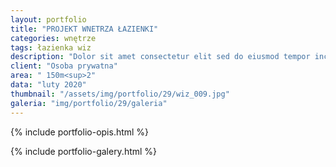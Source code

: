 ```yaml
---
layout: portfolio
title: "PROJEKT WNETRZA ŁAZIENKI"
categories: wnętrze
tags: łazienka wiz
description: "Dolor sit amet consectetur elit sed do eiusmod tempor incididunt labore et dolore magna aliqua enim minim veniam quis nostrud exercitation ullamco laboris nisi aliquip commodo consequat.duis aute irure sint occae cat cupidatat non proident sunt in culpa qui officia deserunt mollit anim id est laborum. Sed perspiciatis unde omnis iste natus error sit voluptatem."
client: "Osoba prywatna"
area: " 150m<sup>2"
data: "luty 2020"
thumbnail: "/assets/img/portfolio/29/wiz_009.jpg"
galeria: "img/portfolio/29/galeria"
---
```

{% include portfolio-opis.html %}

{% include portfolio-galery.html %}
